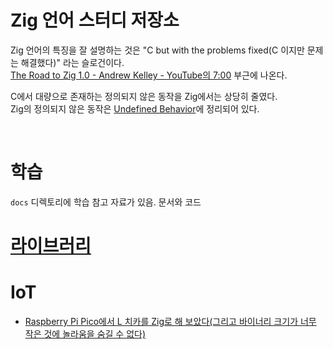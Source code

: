 # Zig 언어 스터디 저장소
Zig 언어의 특징을 잘 설명하는 것은 "C but with the problems fixed(C 이지만 문제는 해결했다)" 라는 슬로건이다.    
[The Road to Zig 1.0 - Andrew Kelley - YouTube의 7:00](https://www.youtube.com/watch?v=Gv2I7qTux7g&t=420s ) 부근에 나온다.  
  
C에서 대량으로 존재하는 정의되지 않은 동작을 Zig에서는 상당히 줄였다.  
Zig의 정의되지 않은 동작은 [Undefined Behavior](https://ziglang.org/documentation/master/#Undefined-Behavior )에 정리되어 있다.  
  
  
   

<br>    
   

# 학습
`docs` 디렉토리에 학습 참고 자료가 있음. 문서와 코드  
  
  
# [라이브러리](.\libs.md)
  
  
# IoT 
- [Raspberry Pi Pico에서 L 치카를 Zig로 해 보았다(그리고 바이너리 크기가 너무 작은 것에 놀라움을 숨길 수 없다)](https://zenn.dev/ryoppippi/articles/d8770d1633bea8 )  
  